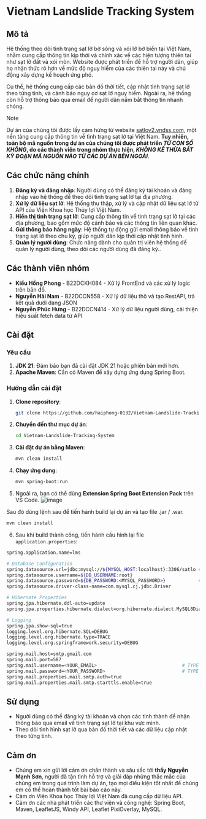 
# Vietnam Landslide Tracking System

## Mô tả

Hệ thống theo dõi tình trạng sạt lở bờ sông và xói lở bờ biển tại Việt Nam, nhằm cung cấp thông tin kịp thời và chính xác về các hiện tượng thiên tai như sạt lở đất và xói mòn. Website được phát triển để hỗ trợ người dân, giúp họ nhận thức rõ hơn về mức độ nguy hiểm của các thiên tai này và chủ động xây dựng kế hoạch ứng phó.

Cụ thể, hệ thống cung cấp các bản đồ thời tiết, cập nhật tình trạng sạt lở theo từng tỉnh, và cảnh báo nguy cơ sạt lở nguy hiểm. Ngoài ra, hệ thống còn hỗ trợ thông báo qua email để người dân nắm bắt thông tin nhanh chóng.
> [!NOTE]  
> Dự án của chúng tôi được lấy cảm hứng từ website [satlov2.vndss.com](http://satlov2.vndss.com/), một nền tảng cung cấp thông tin về tình trạng sạt lở tại Việt Nam.
> **Tuy nhiên, toàn bộ mã nguồn trong dự án của chúng tôi được phát triển _TỪ CON SỐ KHÔNG_, do các thành viên trong nhóm thực hiện, _KHÔNG KẾ THỪA BẤT KỲ ĐOẠN MÃ NGUỒN NÀO TỪ CÁC DỰ ÁN BÊN NGOÀI_**.


## Các chức năng chính

1. **Đăng ký và đăng nhập**: Người dùng có thể đăng ký tài khoản và đăng nhập vào hệ thống để theo dõi tình trạng sạt lở tại địa phương.
2. **Xử lý dữ liệu sạt lở**: Hệ thống thu thập, xử lý và cập nhật dữ liệu sạt lở từ API của Viện Khoa học Thủy lợi Việt Nam.
3. **Hiển thị tình trạng sạt lở**: Cung cấp thông tin về tình trạng sạt lở tại các địa phương, bao gồm mức độ cảnh báo và các thông tin liên quan khác.
4. **Gửi thông báo hàng ngày**: Hệ thống tự động gửi email thông báo về tình trạng sạt lở theo chu kỳ, giúp người dân kịp thời cập nhật tình hình.
5. **Quản lý người dùng**: Chức năng dành cho quản trị viên hệ thống để quản lý người dùng, theo dõi các người dùng đã đăng ký..

## Các thành viên nhóm

- **Kiều Hồng Phong** - B22DCKH084 - Xử lý FrontEnd và các xử lý logic trên bản đồ.
- **Nguyễn Hải Nam** - B22DCCN558 - Xử lý dữ liệu thô và tạo RestAPI, trả kết quả dưới dạng JSON
- **Nguyễn Phúc Hưng** - B22DCCN414 - Xử lý dữ liệu người dùng, cải thiện hiệu suất fetch data từ API

## Cài đặt

### Yêu cầu

1. **JDK 21**: Đảm bảo bạn đã cài đặt JDK 21 hoặc phiên bản mới hơn.
2. **Apache Maven**: Cần có Maven để xây dựng ứng dụng Spring Boot.

### Hướng dẫn cài đặt

1. **Clone repository**:
   ```bash
   git clone https://github.com/haiphong-0132/Vietnam-Landslide-Tracking-System.git
   ```

2. **Chuyển đến thư mục dự án**:
   ```bash
   cd Vietnam-Landslide-Tracking-System
   ```

3. **Cài đặt dự án bằng Maven**:
   ```bash
   mvn clean install
   ```

4. **Chạy ứng dụng**:
   ```bash
   mvn spring-boot:run
   ```

5. Ngoài ra, bạn có thể dùng **Extension Spring Boot Extension Pack** trên VS Code.
   ![image](https://github.com/user-attachments/assets/b0af38e0-ded8-45b9-936c-d0c6a7a090e5)
   
Sau đó dùng lệnh sau để tiến hành build lại dự án và tạo file .jar / .war.
```bash
mvn clean install
```

6. Sau khi build thành công, tiến hành cấu hình lại file ```application.properties```:
```bash
spring.application.name=lms

# Database Configuration
spring.datasource.url=jdbc:mysql://${MYSQL_HOST:localhost}:3306/satlo # EDIT YOUR JDBC CONNECTION HERE, AND CREATE SCHEMA IN MYSQL
spring.datasource.username=${DB_USERNAME:root}
spring.datasource.password=${DB_PASSWORD:<MYSQL_PASSWORD>}            # TYPE YOUR MYSQL PASSWORD HERE
spring.datasource.driver-class-name=com.mysql.cj.jdbc.Driver

# Hibernate Properties
spring.jpa.hibernate.ddl-auto=update
spring.jpa.properties.hibernate.dialect=org.hibernate.dialect.MySQL8Dialect

# Logging
spring.jpa.show-sql=true
logging.level.org.hibernate.SQL=DEBUG
logging.level.org.hibernate.type=TRACE
logging.level.org.springframework.security=DEBUG

spring.mail.host=smtp.gmail.com
spring.mail.port=587
spring.mail.username=<YOUR_EMAIL>                               # TYPE YOUR EMAIL WHICH USED FOR SENDING NOTIFICATION TO USERS.
spring.mail.password=<YOUR_PASSWORD>                            # TYPE YOUR APPLICATION PASSWORDS EMAIL.
spring.mail.properties.mail.smtp.auth=true
spring.mail.properties.mail.smtp.starttls.enable=true
```

## Sử dụng

- Người dùng có thể đăng ký tài khoản và chọn các tỉnh thành để nhận thông báo qua email về tình trạng sạt lở tại khu vực mình.
- Theo dõi tình hình sạt lở qua bản đồ thời tiết và các dữ liệu cập nhật theo từng tỉnh.

## Cảm ơn
- Chúng em xin gửi lời cảm ơn chân thành và sâu sắc tới **thầy Nguyễn Mạnh Sơn**, người đã tận tình hỗ trợ và giải đáp những thắc mắc của chúng em trong quá trình làm dự án, tạo mọi điều kiện tốt nhất để chúng em có thể hoàn thành tốt bài báo cáo này.
- Cảm ơn Viện Khoa học Thủy lợi Việt Nam đã cung cấp dữ liệu API.
- Cảm ơn các nhà phát triển các thư viện và công nghệ: Spring Boot, Maven, LeafletJS, Windy API, Leaflet PixiOverlay, MySQL.
